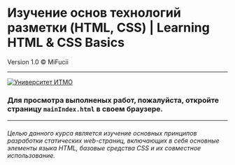 # Изучение основ технологий разметки (HTML, CSS) | Learning HTML & CSS Basics

Version 1.0 © MiFucii
___
<a id="Start"></a>
[![Университет ИТМО](https://upload.wikimedia.org/wikipedia/commons/thumb/4/43/ITMO_University_official_logo_horizontal.png/1200px-ITMO_University_official_logo_horizontal.png)](https://en.itmo.ru)

### Для просмотра выполненых работ, пожалуйста, откройте страницу ``` mainIndex.html ``` в своем браузере.  
  
  
___

###### Целью данного курса является изучение основных принципов разработки статических web-страниц, включающих в себя основные элементы языка HTML,  базовые средства CSS и их совместное использование.



